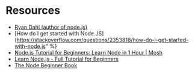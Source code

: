 # Resources


* [Ryan Dahl (author of node.js)](http://www.youtube.com/watch?v=jo_B4LTHi3I)
* [How do I get started with Node.JS](https://stackoverflow.com/questions/2353818/how-do-i-get-started-with-node.js" %}
* [Node.js Tutorial for Beginners: Learn Node in 1 Hour | Mosh](https://www.youtube.com/watch?v=TlB_eWDSMt4)
* [Learn Node.js - Full Tutorial for Beginners](https://www.youtube.com/watch?v=RLtyhwFtXQA)
* [The Node Beginner Book](http://www.nodebeginner.org/)



